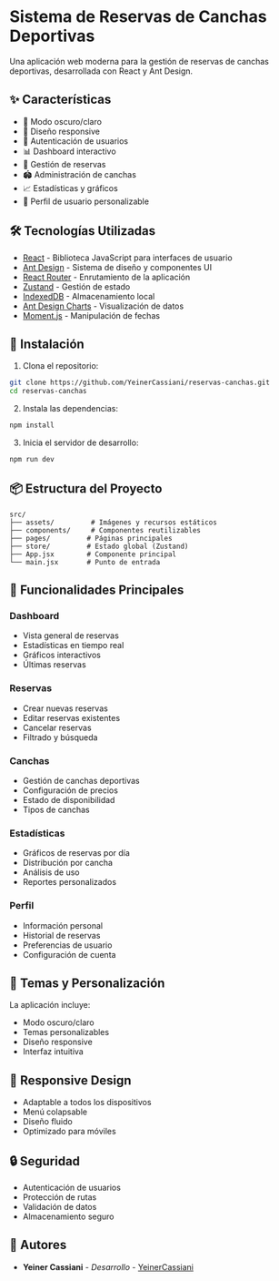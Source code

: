 # Sistema de Reservas de Canchas Deportivas

Una aplicación web moderna para la gestión de reservas de canchas deportivas, desarrollada con React y Ant Design.

## ✨ Características

- 🌙 Modo oscuro/claro
- 📱 Diseño responsive
- 🔐 Autenticación de usuarios
- 📊 Dashboard interactivo
- 📅 Gestión de reservas
- 🏟️ Administración de canchas
- 📈 Estadísticas y gráficos
- 👤 Perfil de usuario personalizable

## 🛠️ Tecnologías Utilizadas

- [React](https://reactjs.org/) - Biblioteca JavaScript para interfaces de usuario
- [Ant Design](https://ant.design/) - Sistema de diseño y componentes UI
- [React Router](https://reactrouter.com/) - Enrutamiento de la aplicación
- [Zustand](https://github.com/pmndrs/zustand) - Gestión de estado
- [IndexedDB](https://developer.mozilla.org/es/docs/Web/API/IndexedDB_API) - Almacenamiento local
- [Ant Design Charts](https://charts.ant.design/) - Visualización de datos
- [Moment.js](https://momentjs.com/) - Manipulación de fechas

## 🚀 Instalación

1. Clona el repositorio:
```bash
git clone https://github.com/YeinerCassiani/reservas-canchas.git
cd reservas-canchas
```

2. Instala las dependencias:
```bash
npm install
```

3. Inicia el servidor de desarrollo:
```bash
npm run dev
```

## 📦 Estructura del Proyecto

```
src/
├── assets/         # Imágenes y recursos estáticos
├── components/     # Componentes reutilizables
├── pages/         # Páginas principales
├── store/         # Estado global (Zustand)
├── App.jsx        # Componente principal
└── main.jsx       # Punto de entrada
```

## 🎯 Funcionalidades Principales

### Dashboard
- Vista general de reservas
- Estadísticas en tiempo real
- Gráficos interactivos
- Últimas reservas

### Reservas
- Crear nuevas reservas
- Editar reservas existentes
- Cancelar reservas
- Filtrado y búsqueda

### Canchas
- Gestión de canchas deportivas
- Configuración de precios
- Estado de disponibilidad
- Tipos de canchas

### Estadísticas
- Gráficos de reservas por día
- Distribución por cancha
- Análisis de uso
- Reportes personalizados

### Perfil
- Información personal
- Historial de reservas
- Preferencias de usuario
- Configuración de cuenta

## 🎨 Temas y Personalización

La aplicación incluye:
- Modo oscuro/claro
- Temas personalizables
- Diseño responsive
- Interfaz intuitiva

## 📱 Responsive Design

- Adaptable a todos los dispositivos
- Menú colapsable
- Diseño fluido
- Optimizado para móviles

## 🔒 Seguridad

- Autenticación de usuarios
- Protección de rutas
- Validación de datos
- Almacenamiento seguro

## 👥 Autores

- **Yeiner Cassiani** - *Desarrollo* - [YeinerCassiani](https://github.com/YeinerCassiani)
